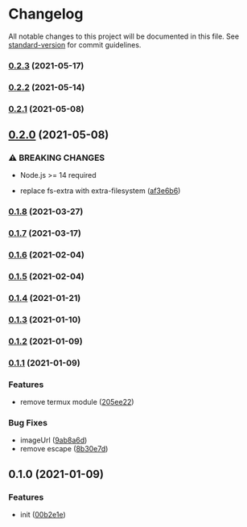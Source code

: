 # Changelog

All notable changes to this project will be documented in this file. See [standard-version](https://github.com/conventional-changelog/standard-version) for commit guidelines.

### [0.2.3](https://github.com/UniversalNotification/unotify-for-termux/compare/v0.2.2...v0.2.3) (2021-05-17)

### [0.2.2](https://github.com/UniversalNotification/unotify-for-termux/compare/v0.2.1...v0.2.2) (2021-05-14)

### [0.2.1](https://github.com/UniversalNotification/unotify-for-termux/compare/v0.2.0...v0.2.1) (2021-05-08)

## [0.2.0](https://github.com/UniversalNotification/unotify-for-termux/compare/v0.1.8...v0.2.0) (2021-05-08)


### ⚠ BREAKING CHANGES

* Node.js >= 14 required

* replace fs-extra with extra-filesystem ([af3e6b6](https://github.com/UniversalNotification/unotify-for-termux/commit/af3e6b6ebad2f25ab1aad4e53ae2ea251dbdffbd))

### [0.1.8](https://github.com/UniversalNotification/unotify-for-termux/compare/v0.1.7...v0.1.8) (2021-03-27)

### [0.1.7](https://github.com/UniversalNotification/unotify-for-termux/compare/v0.1.6...v0.1.7) (2021-03-17)

### [0.1.6](https://github.com/UniversalNotification/unotify-for-termux/compare/v0.1.5...v0.1.6) (2021-02-04)

### [0.1.5](https://github.com/UniversalNotification/unotify-for-termux/compare/v0.1.4...v0.1.5) (2021-02-04)

### [0.1.4](https://github.com/UniversalNotification/unotify-for-termux/compare/v0.1.3...v0.1.4) (2021-01-21)

### [0.1.3](https://github.com/UniversalNotification/unotify-for-termux/compare/v0.1.2...v0.1.3) (2021-01-10)

### [0.1.2](https://github.com/UniversalNotification/unotify-for-termux/compare/v0.1.1...v0.1.2) (2021-01-09)

### [0.1.1](https://github.com/UniversalNotification/unotify-for-termux/compare/v0.1.0...v0.1.1) (2021-01-09)


### Features

* remove termux module ([205ee22](https://github.com/UniversalNotification/unotify-for-termux/commit/205ee22adca1be0ff44e96a61710ffe1362fbcff))


### Bug Fixes

* imageUrl ([9ab8a6d](https://github.com/UniversalNotification/unotify-for-termux/commit/9ab8a6d6c73ade8033a629d30a007226263deb26))
* remove escape ([8b30e7d](https://github.com/UniversalNotification/unotify-for-termux/commit/8b30e7dfcef5a1c52747517cab7bf0f4d822a118))

## 0.1.0 (2021-01-09)


### Features

* init ([00b2e1e](https://github.com/UniversalNotification/unotify-for-termux/commit/00b2e1eff371b98d9ffbe5099b54dff528d8e633))
